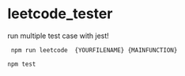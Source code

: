 # leetcode_tester
run multiple test case with jest!

```
 npm run leetcode  {YOURFILENAME} {MAINFUNCTION}
```

```
npm test
```
